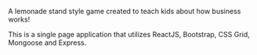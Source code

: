 A lemonade stand style game created to teach kids about how business works!

This is a single page application that utilizes ReactJS, Bootstrap, CSS Grid, Mongoose and Express.